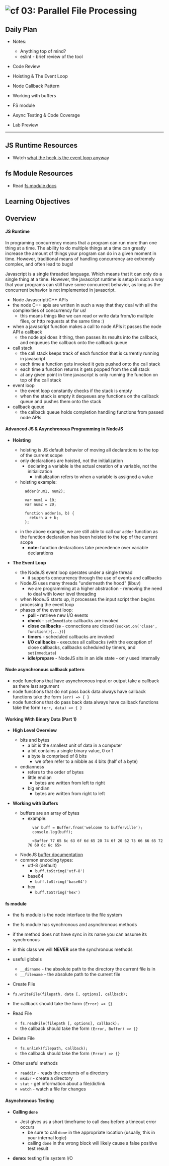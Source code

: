 ![cf](http://i.imgur.com/7v5ASc8.png) 03: Parallel File Processing
=====================================

## Daily Plan

* Notes:
  - Anything top of mind?
  - eslint - brief review of the tool

* Code Review

* Hoisting & The Event Loop
* Node Callback Pattern
* Working with buffers
* FS module
* Async Testing & Code Coverage

* Lab Preview

----

## JS Runtime Resources
* Watch [what the heck is the event loop anyway]

## fs Module Resources
* Read [fs module docs]

## Learning Objectives

## Overview
#### JS Runtime
In programing concurrency means that a program can run more than one thing at a time. The ability to do multiple things at a time can greatly increase the amount of things your program can do in a given moment in time. However, traditional means of handling concurrency are extremely complex, and often lead to bugs!

Javascript is a single threaded language. Which means that it can only do a single thing at a time. However, the javascript runtime is setup in such a way that your programs can still have some concurrent behavior, as long as the concurrent behavior is not implemented in javascript.
* Node Javascript/C++ APIs
 * the node C++ apis are written in such a way that they deal with all the complexities of concurrency for us!
   * this means things like we can read or write data from/to multiple files, or http requests at the same time :)
 * when a javascript function makes a call to node APIs it passes the node API a callback
   * the node api does it thing, then passes its results into the callback, and enqueues the callback onto the callback queue
* call stack
  * the call stack keeps track of each function that is currently running in javascript
  * each time a function gets invoked it gets pushed onto the call stack
  * each time a function returns it gets popped from the call stack
  * at any given point in time javascript is only running the function on top of the call stack
* event loop
  * the event loop constantly checks if the stack is empty
  * when the stack is empty it dequeues any functions on the callback queue and pushes them onto the stack
* callback queue
  * the callback queue holds completion handling functions from passed node APIs

#### Advanced JS & Asynchronous Programming in NodeJS
   * **Hoisting**
     * hoisting is JS default behavior of moving all declarations to the top of the current scope
     * only declarations are hoisted, not the initialization
       * declaring a variable is the actual creation of a variable, not the initialization
         * initialization refers to when a variable is assigned a value
     * hoisting example:
       ```
         adder(num1, num2);

         var num1 = 10;
         var num2 = 20;

         function adder(a, b) {
           return a + b;
         };
       ```
     * in the above example, we are still able to call our `adder` function as the function declaration has been hoisted to the top of the current scope
       * **note:** function declarations take precedence over variable declarations

   * **The Event Loop**
     * the NodeJS event loop operates under a single thread
       * it supports concurrency through the use of events and callbacks
     * NodeJS uses many threads "underneath the hood" (libuv)
       * we are programming at a higher abstraction - removing the need to deal with lower level threading
     * when NodeJS starts up, it processes the input script then begins processing the event loop
     * phases of the event loop:
       * **poll** - retrieve new I/O events
       * **check** - `setImmediate` callbacks are invoked
       * **close callbacks** - connections are closed (`socket.on('close', function(){...})`)
       * **timers** - scheduled callbacks are invoked
       * **I/O callbacks** - executes all callbacks (with the exception of close callbacks, callbacks scheduled by timers, and `setImmediate`)
       * **idle/prepare** - NodeJS sits in an idle state - only used internally

#### Node asynchronous callback pattern
* node functions that have asynchronous input or output take a callback as there last argument
* node functions that do not pass back data always have callback functions take the form `(err) => { }`
* node functions that do pass back data always have callback functions take the form `(err, data) => { }`

#### Working With Binary Data (Part 1)
  * **High Level Overview**
    * bits and bytes
      * a bit is the smallest unit of data in a computer
      * a bit contains a single binary value, 0 or 1
      * a byte is comprised of 8 bits
        * we often refer to a nibble as 4 bits (half of a byte)
    * endianness
      * refers to the order of bytes
      * little endian
        * bytes are written from left to right
      * big endian
        * bytes are written from right to left

  * **Working with Buffers**
    * buffers are an array of bytes
      * example:
        ```
          var buff = Buffer.from('welcome to bufferville');
          console.log(buff);

          <Buffer 77 65 6c 63 6f 6d 65 20 74 6f 20 62 75 66 66 65 72 76 69 6c 6c 65>
        ```
    * NodeJS [buffer documentation](https://nodejs.org/api/buffer.html#buffer_buffer)
    * common encoding types:
      * utf-8 (default)
        * `buff.toString('utf-8')`
      * base64
        * `buff.toString('base64')`
      * hex
        * `buff.toString('hex')`

#### fs module
* the fs module is the node interface to the file system
* the fs module has synchronous and asynchronous methods
* if the method does not have sync in its name you can assume its synchronous
* in this class we will **NEVER** use the synchronous methods
* useful globals
  * `__dirname` - the absolute path to the directory the current file is in
  * `__filename` - the absolute path to the current file
* Create File
 * `fs.writeFile(filepath, data [, options], callback);`
 * the callback should take the form `(Error) => {}`

* Read File
  * `fs.readFile(filepath [, options], callback);`
  * the callback should take the form `(Error, Buffer) => {}`

* Delete File
  * `fs.unlink(filepath, callback);`
  * the callback should take the form `(Error) => {}`

* Other useful methods
  * `readdir` - reads the contents of a directory
  * `mkdir` - create a directory
  * `stat` - get information about a file/dir/link
  * `watch` - watch a file for changes

#### Asynchronous Testing
 * **Calling `done`**
   * Jest gives us a short timeframe to call `done` before a timeout error occurs
     * be sure to call `done` in the appropriate location (usually, this in your internal logic)
     * calling `done` in the wrong block will likely cause a false positive test result

 * **demo:** testing file system I/O


<!--links -->
[what the heck is the event loop anyway]: https://www.youtube.com/watch?v=8aGhZQkoFbQ
[fs module docs]: https://nodejs.org/dist/latest-v6.x/docs/api/fs.html
